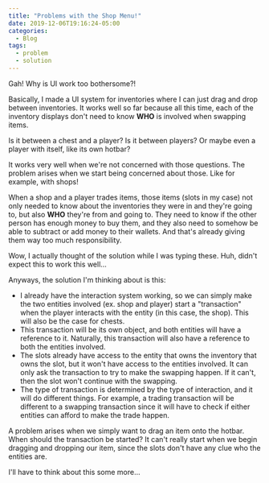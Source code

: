 ```yaml
---
title: "Problems with the Shop Menu!"
date: 2019-12-06T19:16:24-05:00
categories:
  - Blog
tags:
  - problem
  - solution
---
```


Gah! Why is UI work too bothersome?!

Basically, I made a UI system for inventories where I can just drag and drop between inventories. It works well so far because all this time, each of the inventory displays don't need to know **WHO** is involved when swapping items.

Is it between a chest and a player? Is it between players? Or maybe even a player with itself, like its own hotbar?

It works very well when we're not concerned with those questions. The problem arises when we start being concerned about those. Like for example, with shops!

When a shop and a player trades items, those items (slots in my case) not only needed to know about the inventories they were in and they're going to, but also **WHO** they're from and going to. They need to know if the other person has enough money to buy them, and they also need to somehow be able to subtract or add money to their wallets. And that's already giving them way too much responsibility.

Wow, I actually thought of the solution while I was typing these. Huh, didn't expect this to work this well...

Anyways, the solution I'm thinking about is this:

- I already have the interaction system working, so we can simply make the two entities involved (ex. shop and player) start a "transaction" when the player interacts with the entity (in this case, the shop). This will also be the case for chests.
- This transaction will be its own object, and both entities will have a reference to it. Naturally, this transaction will also have a reference to both the entities involved.
- The slots already have access to the entity that owns the inventory that owns the slot, but it won't have access to the entities involved. It can only ask the transaction to try to make the swapping happen. If it can't, then the slot won't continue with the swapping.
- The type of transaction is determined by the type of interaction, and it will do different things. For example, a trading transaction will be different to a swapping transaction since it will have to check if either entities can afford to make the trade happen.

A problem arises when we simply want to drag an item onto the hotbar. When should the transaction be started? It can't really start when we begin dragging and dropping our item, since the slots don't have any clue who the entities are.

I'll have to think about this some more...
